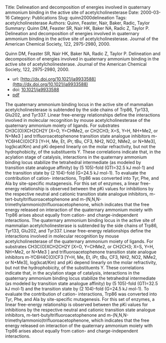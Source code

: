 Title: Delineation and decomposition of energies involved in quaternary ammonium binding in the active site of acetylcholinesterase
Date: 2000-03-16
Category: Publications
Slug: quinn2000delineation
Tags: acetylcholinesterase
Authors: Quinn, Feaster, Nair, Baker, Radic, Taylor
Summary: Quinn DM, Feaster SR, Nair HK, Baker NA, Radic Z, Taylor P. Delineation and decomposition of energies involved in quaternary ammonium binding in the active site of acetylcholinesterase. Journal of the American Chemical Society, 122, 2975-2980, 2000. 

Quinn DM, Feaster SR, Nair HK, Baker NA, Radic Z, Taylor P. Delineation and decomposition of energies involved in quaternary ammonium binding in the active site of acetylcholinesterase. Journal of the American Chemical Society, 122, 2975-2980, 2000. 

* url: [http://dx.doi.org/10.1021/ja9933588](http://dx.doi.org/10.1021/ja9933588)
* doi: [10.1021/ja9933588](http://dx.doi.org/10.1021/ja9933588)
* [pdf](http://sobolevnrm.github.io/papers/quinn2000delineation.pdf)

The quaternary ammonium binding locus in the active site of mammalian acetylcholinesterase is subtended by the side chains of Trp86, Tyr133, Glu202, and Tyr337. Linear free-energy relationships define the interactions involved in molecular recognition by mouse acetylcholinesterase of the quaternary ammonium moiety of ligands. For substrates CH3C(O)XCH2CH2Y [X=O, Y=CHMe2, or CH2CH3; X=S, Y=H, NH+Me2, or N+Me3 ] and trifluoroacetophenone transition state analogue inhibitors m-YC6H4C(O)CF3 [Y=H, Me, Et, iPr, tBu, CF3, NH2, NO2, NMe2, or N+Me3], log(kcat/Km) and pKi depend linearly on the molar refractivity, but not the hydrophobicity, of the substituents Y. These correlations indicate that, in the acylation stage of catalysis, interactions in the quaternary ammonium binding locus stabilize the tetrahedral intermediate (as modeled by transition state analogue affinity) by (5 105)-fold (GTI=32.5 kJ mol-1) and the transition state by (2 104)-fold (G=24.5 kJ mol-1). To evaluate the contribution of cation- interactions, Trp86 was converted into Tyr, Phe, and Ala by site-specific mutagenesis. For this set of enzymes, a linear free-energy relationship is observed between the pKi values for inhibitions by the respective neutral and cationic transition state analogue inhibitors, m-tert-butyltrifluoroacetophenone and m-(N,N,N-trimethylammonio)trifluoroacetophenone, which indicates that the free energy released on interaction of the quaternary ammonium moiety with Trp86 arises about equally from cation- and charge-independent interactions. The quaternary ammonium binding locus in the active site of mammalian acetylcholinesterase is subtended by the side chains of Trp86, Tyr133, Glu202, and Tyr337. Linear free-energy relationships define the interactions involved in molecular recognition by mouse acetylcholinesterase of the quaternary ammonium moiety of ligands. For substrates CH3C(O)XCH2CH2Y [X=O, Y=CHMe2, or CH2CH3; X=S, Y=H, NH+Me2, or N+Me3 ] and trifluoroacetophenone transition state analogue inhibitors m-YC6H4C(O)CF3 [Y=H, Me, Et, iPr, tBu, CF3, NH2, NO2, NMe2, or N+Me3], log(kcat/Km) and pKi depend linearly on the molar refractivity, but not the hydrophobicity, of the substituents Y. These correlations indicate that, in the acylation stage of catalysis, interactions in the quaternary ammonium binding locus stabilize the tetrahedral intermediate (as modeled by transition state analogue affinity) by (5 105)-fold (GTI=32.5 kJ mol-1) and the transition state by (2 104)-fold (G=24.5 kJ mol-1). To evaluate the contribution of cation- interactions, Trp86 was converted into Tyr, Phe, and Ala by site-specific mutagenesis. For this set of enzymes, a linear free-energy relationship is observed between the pKi values for inhibitions by the respective neutral and cationic transition state analogue inhibitors, m-tert-butyltrifluoroacetophenone and m-(N,N,N-trimethylammonio)trifluoroacetophenone, which indicates that the free energy released on interaction of the quaternary ammonium moiety with Trp86 arises about equally from cation- and charge-independent interactions.
